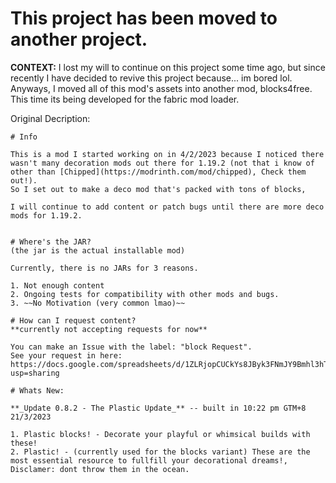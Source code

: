 # This project has been moved to another project.
**CONTEXT:** I lost my will to continue on this project some time ago, but since recently I have decided to revive this project because... im bored lol. Anyways, I moved all of this mod's assets into another mod, blocks4free. This time its being developed for the fabric mod loader.

Original Decription:

```
# Info 

This is a mod I started working on in 4/2/2023 because I noticed there
wasn't many decoration mods out there for 1.19.2 (not that i know of other than [Chipped](https://modrinth.com/mod/chipped), Check them out!).
So I set out to make a deco mod that's packed with tons of blocks,

I will continue to add content or patch bugs until there are more deco
mods for 1.19.2.


# Where's the JAR?
(the jar is the actual installable mod)

Currently, there is no JARs for 3 reasons.

1. Not enough content
2. Ongoing tests for compatibility with other mods and bugs.
3. ~~No Motivation (very common lmao)~~

# How can I request content?
**currently not accepting requests for now**

You can make an Issue with the label: "block Request".
See your request in here: https://docs.google.com/spreadsheets/d/1ZLRjopCUCkYs8JByk3FNmJY9Bmhl3hTFvy4cxg6539Q/edit?usp=sharing

# Whats New:

**_Update 0.8.2 - The Plastic Update_** -- built in 10:22 pm GTM+8 21/3/2023

1. Plastic blocks! - Decorate your playful or whimsical builds with these!
2. Plastic! - (currently used for the blocks variant) These are the most essential resource to fullfill your decorational dreams!, Disclamer: dont throw them in the ocean.
```

